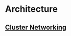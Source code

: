 # Architecture

## [Cluster Networking](https://kubernetes.io/docs/concepts/cluster-administration/networking/#summary)
